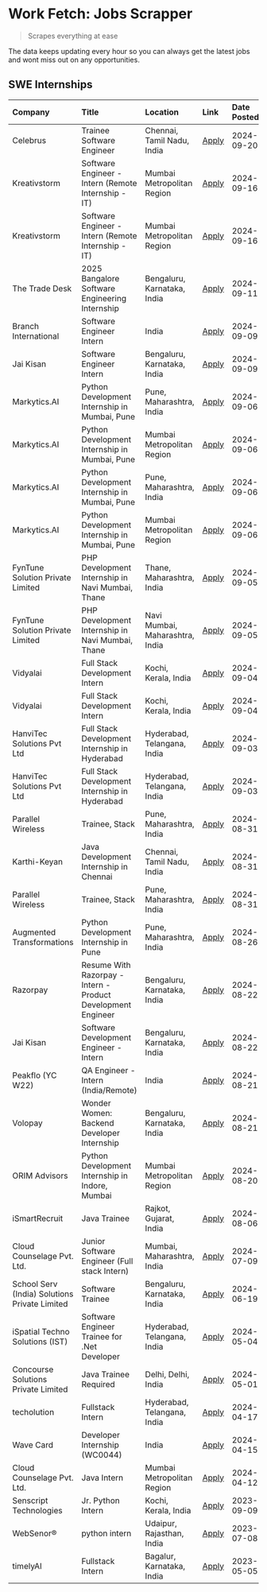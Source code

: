# Work Fetch: Jobs Scrapper
> Scrapes everything at ease

The data keeps updating every hour so you can always get the latest jobs and wont miss out on any opportunities.

## SWE Internships
<!--START_SECTION:workfetch-->
| Company                                       | Title                                                        | Location                        | Link                                                                                                                                                                                                                                                                                      | Date Posted   |
|:----------------------------------------------|:-------------------------------------------------------------|:--------------------------------|:------------------------------------------------------------------------------------------------------------------------------------------------------------------------------------------------------------------------------------------------------------------------------------------|:--------------|
| Celebrus                                      | Trainee Software Engineer                                    | Chennai, Tamil Nadu, India      | [Apply](https://in.linkedin.com/jobs/view/trainee-software-engineer-at-celebrus-4030177683?position=23&pageNum=0&refId=CQh7mST5nz%2B%2BGO2LZcTf7g%3D%3D&trackingId=1TDhB8tMbXzVUtPzqVQtag%3D%3D&trk=public_jobs_jserp-result_search-card)                                                 | 2024-09-20    |
| Kreativstorm                                  | Software Engineer - Intern (Remote Internship - IT)          | Mumbai Metropolitan Region      | [Apply](https://in.linkedin.com/jobs/view/software-engineer-intern-remote-internship-it-at-kreativstorm-4027916502?position=28&pageNum=0&refId=CQh7mST5nz%2B%2BGO2LZcTf7g%3D%3D&trackingId=4ZpA3jKGZ0sQMnVqaQNQDQ%3D%3D&trk=public_jobs_jserp-result_search-card)                         | 2024-09-16    |
| Kreativstorm                                  | Software Engineer - Intern (Remote Internship - IT)          | Mumbai Metropolitan Region      | [Apply](https://in.linkedin.com/jobs/view/software-engineer-intern-remote-internship-it-at-kreativstorm-4027916502?position=4&pageNum=2&refId=zH9rfYu5Se7Vsr1md%2BqdVw%3D%3D&trackingId=91iwrsIZt4Jvyx356TixQw%3D%3D&trk=public_jobs_jserp-result_search-card)                            | 2024-09-16    |
| The Trade Desk                                | 2025 Bangalore Software Engineering Internship               | Bengaluru, Karnataka, India     | [Apply](https://in.linkedin.com/jobs/view/2025-bangalore-software-engineering-internship-at-the-trade-desk-3987456531?position=16&pageNum=0&refId=CQh7mST5nz%2B%2BGO2LZcTf7g%3D%3D&trackingId=JpsFx4hBdSjFDTsDJKm3%2Bw%3D%3D&trk=public_jobs_jserp-result_search-card)                    | 2024-09-11    |
| Branch International                          | Software Engineer Intern                                     | India                           | [Apply](https://in.linkedin.com/jobs/view/software-engineer-intern-at-branch-international-3360513601?position=14&pageNum=0&refId=CQh7mST5nz%2B%2BGO2LZcTf7g%3D%3D&trackingId=nStqy3yruCygRwkra1jwfw%3D%3D&trk=public_jobs_jserp-result_search-card)                                      | 2024-09-09    |
| Jai Kisan                                     | Software Engineer Intern                                     | Bengaluru, Karnataka, India     | [Apply](https://in.linkedin.com/jobs/view/software-engineer-intern-at-jai-kisan-4024075360?position=46&pageNum=0&refId=CQh7mST5nz%2B%2BGO2LZcTf7g%3D%3D&trackingId=RgzevPr6cIV5wt%2FSZxndrA%3D%3D&trk=public_jobs_jserp-result_search-card)                                               | 2024-09-09    |
| Markytics.AI                                  | Python Development Internship in Mumbai, Pune                | Pune, Maharashtra, India        | [Apply](https://in.linkedin.com/jobs/view/python-development-internship-in-mumbai-pune-at-markytics-ai-4019463606?position=25&pageNum=0&refId=CQh7mST5nz%2B%2BGO2LZcTf7g%3D%3D&trackingId=By%2FLHAZ9gpZy2AS%2FKf37VQ%3D%3D&trk=public_jobs_jserp-result_search-card)                      | 2024-09-06    |
| Markytics.AI                                  | Python Development Internship in Mumbai, Pune                | Mumbai Metropolitan Region      | [Apply](https://in.linkedin.com/jobs/view/python-development-internship-in-mumbai-pune-at-markytics-ai-4019462859?position=34&pageNum=0&refId=CQh7mST5nz%2B%2BGO2LZcTf7g%3D%3D&trackingId=44dH%2FJHEnCBN3pcMkavZ6w%3D%3D&trk=public_jobs_jserp-result_search-card)                        | 2024-09-06    |
| Markytics.AI                                  | Python Development Internship in Mumbai, Pune                | Pune, Maharashtra, India        | [Apply](https://in.linkedin.com/jobs/view/python-development-internship-in-mumbai-pune-at-markytics-ai-4019463606?position=1&pageNum=2&refId=zH9rfYu5Se7Vsr1md%2BqdVw%3D%3D&trackingId=t4q5%2Bc6dXBScwP5tMy17LA%3D%3D&trk=public_jobs_jserp-result_search-card)                           | 2024-09-06    |
| Markytics.AI                                  | Python Development Internship in Mumbai, Pune                | Mumbai Metropolitan Region      | [Apply](https://in.linkedin.com/jobs/view/python-development-internship-in-mumbai-pune-at-markytics-ai-4019462859?position=9&pageNum=2&refId=zH9rfYu5Se7Vsr1md%2BqdVw%3D%3D&trackingId=xbsnoiMNtcD461thYkannQ%3D%3D&trk=public_jobs_jserp-result_search-card)                             | 2024-09-06    |
| FynTune Solution Private Limited              | PHP Development Internship in Navi Mumbai, Thane             | Thane, Maharashtra, India       | [Apply](https://in.linkedin.com/jobs/view/php-development-internship-in-navi-mumbai-thane-at-fyntune-solution-private-limited-4018749051?position=22&pageNum=0&refId=CQh7mST5nz%2B%2BGO2LZcTf7g%3D%3D&trackingId=CYniOpERHYCdCYz%2BkhiuMA%3D%3D&trk=public_jobs_jserp-result_search-card) | 2024-09-05    |
| FynTune Solution Private Limited              | PHP Development Internship in Navi Mumbai, Thane             | Navi Mumbai, Maharashtra, India | [Apply](https://in.linkedin.com/jobs/view/php-development-internship-in-navi-mumbai-thane-at-fyntune-solution-private-limited-4018747130?position=30&pageNum=0&refId=CQh7mST5nz%2B%2BGO2LZcTf7g%3D%3D&trackingId=Ksw6DMj5YzplsdxcaTU%2BcA%3D%3D&trk=public_jobs_jserp-result_search-card) | 2024-09-05    |
| Vidyalai                                      | Full Stack Development Intern                                | Kochi, Kerala, India            | [Apply](https://in.linkedin.com/jobs/view/full-stack-development-intern-at-vidyalai-4014531350?position=33&pageNum=0&refId=CQh7mST5nz%2B%2BGO2LZcTf7g%3D%3D&trackingId=Lazz%2F%2BVsaq%2BqClvY6HiP0w%3D%3D&trk=public_jobs_jserp-result_search-card)                                       | 2024-09-04    |
| Vidyalai                                      | Full Stack Development Intern                                | Kochi, Kerala, India            | [Apply](https://in.linkedin.com/jobs/view/full-stack-development-intern-at-vidyalai-4014531350?position=8&pageNum=2&refId=zH9rfYu5Se7Vsr1md%2BqdVw%3D%3D&trackingId=Y%2B29kemC1yrXRnuVVt6KwA%3D%3D&trk=public_jobs_jserp-result_search-card)                                              | 2024-09-04    |
| HanviTec Solutions Pvt Ltd                    | Full Stack Development Internship in Hyderabad               | Hyderabad, Telangana, India     | [Apply](https://in.linkedin.com/jobs/view/full-stack-development-internship-in-hyderabad-at-hanvitec-solutions-pvt-ltd-4016990746?position=27&pageNum=0&refId=CQh7mST5nz%2B%2BGO2LZcTf7g%3D%3D&trackingId=IqIOiCyTu0yICDotuW4t6w%3D%3D&trk=public_jobs_jserp-result_search-card)          | 2024-09-03    |
| HanviTec Solutions Pvt Ltd                    | Full Stack Development Internship in Hyderabad               | Hyderabad, Telangana, India     | [Apply](https://in.linkedin.com/jobs/view/full-stack-development-internship-in-hyderabad-at-hanvitec-solutions-pvt-ltd-4016990746?position=3&pageNum=2&refId=zH9rfYu5Se7Vsr1md%2BqdVw%3D%3D&trackingId=FNor0%2BMUjl68ToaFLAUeDA%3D%3D&trk=public_jobs_jserp-result_search-card)           | 2024-09-03    |
| Parallel Wireless                             | Trainee, Stack                                               | Pune, Maharashtra, India        | [Apply](https://in.linkedin.com/jobs/view/trainee-stack-at-parallel-wireless-3905689841?position=32&pageNum=0&refId=CQh7mST5nz%2B%2BGO2LZcTf7g%3D%3D&trackingId=UHz95GbeBN%2BtnIzeRaIiGg%3D%3D&trk=public_jobs_jserp-result_search-card)                                                  | 2024-08-31    |
| Karthi-Keyan                                  | Java Development Internship in Chennai                       | Chennai, Tamil Nadu, India      | [Apply](https://in.linkedin.com/jobs/view/java-development-internship-in-chennai-at-karthi-keyan-4014610423?position=51&pageNum=0&refId=CQh7mST5nz%2B%2BGO2LZcTf7g%3D%3D&trackingId=ArG4MeAJNElIk1eVs%2FSiSA%3D%3D&trk=public_jobs_jserp-result_search-card)                              | 2024-08-31    |
| Parallel Wireless                             | Trainee, Stack                                               | Pune, Maharashtra, India        | [Apply](https://in.linkedin.com/jobs/view/trainee-stack-at-parallel-wireless-3905689841?position=7&pageNum=2&refId=zH9rfYu5Se7Vsr1md%2BqdVw%3D%3D&trackingId=7xfT%2F2Bj4XGq6hwlWku05A%3D%3D&trk=public_jobs_jserp-result_search-card)                                                     | 2024-08-31    |
| Augmented Transformations                     | Python Development Internship in Pune                        | Pune, Maharashtra, India        | [Apply](https://in.linkedin.com/jobs/view/python-development-internship-in-pune-at-augmented-transformations-4010741884?position=12&pageNum=0&refId=CQh7mST5nz%2B%2BGO2LZcTf7g%3D%3D&trackingId=bARzd0ny1Zsqn0%2BhnPLSXQ%3D%3D&trk=public_jobs_jserp-result_search-card)                  | 2024-08-26    |
| Razorpay                                      | Resume With Razorpay - Intern - Product Development Engineer | Bengaluru, Karnataka, India     | [Apply](https://in.linkedin.com/jobs/view/resume-with-razorpay-intern-product-development-engineer-at-razorpay-4007395641?position=2&pageNum=0&refId=CQh7mST5nz%2B%2BGO2LZcTf7g%3D%3D&trackingId=AEtEtokfJ5TTxfA2JmIpzg%3D%3D&trk=public_jobs_jserp-result_search-card)                   | 2024-08-22    |
| Jai Kisan                                     | Software Development Engineer - Intern                       | Bengaluru, Karnataka, India     | [Apply](https://in.linkedin.com/jobs/view/software-development-engineer-intern-at-jai-kisan-4027288169?position=37&pageNum=0&refId=CQh7mST5nz%2B%2BGO2LZcTf7g%3D%3D&trackingId=7ZmX4YwRBr%2BS52acsGavew%3D%3D&trk=public_jobs_jserp-result_search-card)                                   | 2024-08-22    |
| Peakflo (YC W22)                              | QA Engineer - Intern (India/Remote)                          | India                           | [Apply](https://in.linkedin.com/jobs/view/qa-engineer-intern-india-remote-at-peakflo-yc-w22-4007047501?position=39&pageNum=0&refId=CQh7mST5nz%2B%2BGO2LZcTf7g%3D%3D&trackingId=9CvT6NrpPJZyzPMW2UTrBQ%3D%3D&trk=public_jobs_jserp-result_search-card)                                     | 2024-08-21    |
| Volopay                                       | Wonder Women: Backend Developer Internship                   | Bengaluru, Karnataka, India     | [Apply](https://in.linkedin.com/jobs/view/wonder-women-backend-developer-internship-at-volopay-4007043987?position=57&pageNum=0&refId=CQh7mST5nz%2B%2BGO2LZcTf7g%3D%3D&trackingId=DXDvZCfhjwNZ3ZrqyOFvRA%3D%3D&trk=public_jobs_jserp-result_search-card)                                  | 2024-08-21    |
| ORIM Advisors                                 | Python Development Internship in Indore, Mumbai              | Mumbai Metropolitan Region      | [Apply](https://in.linkedin.com/jobs/view/python-development-internship-in-indore-mumbai-at-orim-advisors-4006103803?position=40&pageNum=0&refId=CQh7mST5nz%2B%2BGO2LZcTf7g%3D%3D&trackingId=UN2hqaJZQbPvuK8%2F3LyrTA%3D%3D&trk=public_jobs_jserp-result_search-card)                     | 2024-08-20    |
| iSmartRecruit                                 | Java Trainee                                                 | Rajkot, Gujarat, India          | [Apply](https://in.linkedin.com/jobs/view/java-trainee-at-ismartrecruit-3992301825?position=19&pageNum=0&refId=CQh7mST5nz%2B%2BGO2LZcTf7g%3D%3D&trackingId=bZWDX8DZEYZ1fFAyY0DcJQ%3D%3D&trk=public_jobs_jserp-result_search-card)                                                         | 2024-08-06    |
| Cloud Counselage Pvt. Ltd.                    | Junior Software Engineer (Full stack Intern)                 | Mumbai, Maharashtra, India      | [Apply](https://in.linkedin.com/jobs/view/junior-software-engineer-full-stack-intern-at-cloud-counselage-pvt-ltd-3967725851?position=5&pageNum=0&refId=CQh7mST5nz%2B%2BGO2LZcTf7g%3D%3D&trackingId=%2FJobWyoSAJgHlH%2FXoiyxzQ%3D%3D&trk=public_jobs_jserp-result_search-card)             | 2024-07-09    |
| School Serv (India) Solutions Private Limited | Software Trainee                                             | Bengaluru, Karnataka, India     | [Apply](https://in.linkedin.com/jobs/view/software-trainee-at-school-serv-india-solutions-private-limited-3953917603?position=15&pageNum=0&refId=CQh7mST5nz%2B%2BGO2LZcTf7g%3D%3D&trackingId=3CQRFd3a4zT99vxH1Blf6A%3D%3D&trk=public_jobs_jserp-result_search-card)                       | 2024-06-19    |
| iSpatial Techno Solutions (IST)               | Software Engineer Trainee for .Net Developer                 | Hyderabad, Telangana, India     | [Apply](https://in.linkedin.com/jobs/view/software-engineer-trainee-for-net-developer-at-ispatial-techno-solutions-ist-3917308013?position=49&pageNum=0&refId=CQh7mST5nz%2B%2BGO2LZcTf7g%3D%3D&trackingId=RP%2FRcarIc5GdELzC8puF1Q%3D%3D&trk=public_jobs_jserp-result_search-card)        | 2024-05-04    |
| Concourse Solutions Private Limited           | Java Trainee Required                                        | Delhi, Delhi, India             | [Apply](https://in.linkedin.com/jobs/view/java-trainee-required-at-concourse-solutions-private-limited-3912869388?position=7&pageNum=0&refId=CQh7mST5nz%2B%2BGO2LZcTf7g%3D%3D&trackingId=bF4aCUtC0tIHtKsCl8QD%2BA%3D%3D&trk=public_jobs_jserp-result_search-card)                         | 2024-05-01    |
| techolution                                   | Fullstack Intern                                             | Hyderabad, Telangana, India     | [Apply](https://in.linkedin.com/jobs/view/fullstack-intern-at-techolution-3903798910?position=47&pageNum=0&refId=CQh7mST5nz%2B%2BGO2LZcTf7g%3D%3D&trackingId=cjJ77atLct35coAJut4yXw%3D%3D&trk=public_jobs_jserp-result_search-card)                                                       | 2024-04-17    |
| Wave Card                                     | Developer Internship (WC0044)                                | India                           | [Apply](https://in.linkedin.com/jobs/view/developer-internship-wc0044-at-wave-card-3900079966?position=10&pageNum=0&refId=CQh7mST5nz%2B%2BGO2LZcTf7g%3D%3D&trackingId=PnN%2FHgD26aVrp9wypBlk1Q%3D%3D&trk=public_jobs_jserp-result_search-card)                                            | 2024-04-15    |
| Cloud Counselage Pvt. Ltd.                    | Java Intern                                                  | Mumbai Metropolitan Region      | [Apply](https://in.linkedin.com/jobs/view/java-intern-at-cloud-counselage-pvt-ltd-3896025667?position=24&pageNum=0&refId=CQh7mST5nz%2B%2BGO2LZcTf7g%3D%3D&trackingId=ATLfxZdJuYh7F9vUTpbl%2Fw%3D%3D&trk=public_jobs_jserp-result_search-card)                                             | 2024-04-12    |
| Senscript Technologies                        | Jr. Python Intern                                            | Kochi, Kerala, India            | [Apply](https://in.linkedin.com/jobs/view/jr-python-intern-at-senscript-technologies-3728486112?position=56&pageNum=0&refId=CQh7mST5nz%2B%2BGO2LZcTf7g%3D%3D&trackingId=J%2FgAlrPTKKoRmQsxdM5SzA%3D%3D&trk=public_jobs_jserp-result_search-card)                                          | 2023-09-09    |
| WebSenor®                                     | python intern                                                | Udaipur, Rajasthan, India       | [Apply](https://in.linkedin.com/jobs/view/python-intern-at-websenor%C2%AE-3678577411?position=53&pageNum=0&refId=CQh7mST5nz%2B%2BGO2LZcTf7g%3D%3D&trackingId=XK3vZOKXYUtL%2BrCTAKMtBg%3D%3D&trk=public_jobs_jserp-result_search-card)                                                     | 2023-07-08    |
| timelyAI                                      | Fullstack Intern                                             | Bagalur, Karnataka, India       | [Apply](https://in.linkedin.com/jobs/view/fullstack-intern-at-timelyai-3593848269?position=55&pageNum=0&refId=CQh7mST5nz%2B%2BGO2LZcTf7g%3D%3D&trackingId=GwJFDEflxf1i1VyzRxhXdA%3D%3D&trk=public_jobs_jserp-result_search-card)                                                          | 2023-05-05    |
<!--END_SECTION:workfetch-->
